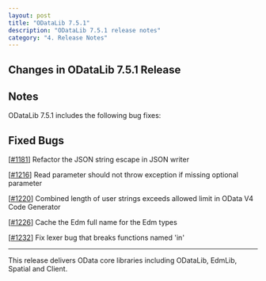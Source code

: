 ```yaml
---
layout: post
title: "ODataLib 7.5.1"
description: "ODataLib 7.5.1 release notes"
category: "4. Release Notes"
---
```


## Changes in ODataLib 7.5.1 Release ##

## Notes ##

ODataLib 7.5.1 includes the following bug fixes:

## Fixed Bugs ##

[[#1181](https://github.com/OData/odata.net/issues/1181)] Refactor the JSON string escape in JSON writer

[[#1216](https://github.com/OData/odata.net/issues/1216)] Read parameter should not throw exception if missing optional parameter

[[#1220](https://github.com/OData/odata.net/issues/1220)] Combined length of user strings exceeds allowed limit in OData V4 Code Generator

[[#1226](https://github.com/OData/odata.net/issues/1226)] Cache the Edm full name for the Edm types

[[#1232](https://github.com/OData/odata.net/issues/1232)] Fix lexer bug that breaks functions named 'in'

---

This release delivers OData core libraries including ODataLib, EdmLib, Spatial and Client.
